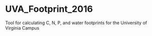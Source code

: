 # UVA_Footprint_2016
Tool for calculating C, N, P, and water footprints for the University of Virginia Campus
